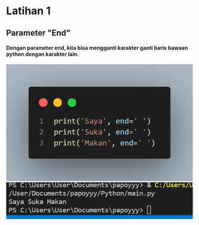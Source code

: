 # Latihan 1
## Parameter "End"
#### Dengan parameter end, kita bisa mengganti karakter ganti baris bawaan python dengan karakter lain.
![Gambar1](gambar/pic2.png)
![Gambar1](gambar/pic3.png)
